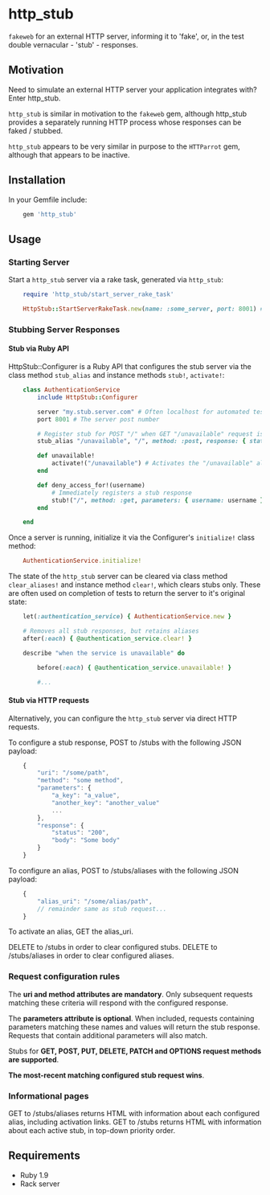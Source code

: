 http_stub
=========

```fakeweb``` for an external HTTP server, informing it to 'fake', or, in the test double vernacular - 'stub' - responses.

Motivation
----------

Need to simulate an external HTTP server your application integrates with?  Enter http_stub.

```http_stub``` is similar in motivation to the ```fakeweb``` gem, although http_stub provides a separately running HTTP process whose responses can be faked / stubbed.

```http_stub``` appears to be very similar in purpose to the ```HTTParrot``` gem, although that appears to be inactive.

Installation
------------

In your Gemfile include:

```ruby
    gem 'http_stub'
```

Usage
-----

### Starting Server ###

Start a ```http_stub``` server via a rake task, generated via ```http_stub```:

```ruby
    require 'http_stub/start_server_rake_task'

    HttpStub::StartServerRakeTask.new(name: :some_server, port: 8001) # Generates 'start_some_server' task
```

### Stubbing Server Responses ###

#### Stub via Ruby API ####

HttpStub::Configurer is a Ruby API that configures the stub server via the class method ```stub_alias``` and instance methods ```stub!```, ```activate!```:

```ruby
    class AuthenticationService
        include HttpStub::Configurer

        server "my.stub.server.com" # Often localhost for automated test purposes
        port 8001 # The server post number

        # Register stub for POST "/" when GET "/unavailable" request is made
        stub_alias "/unavailable", "/", method: :post, response: { status: 404 }

        def unavailable!
            activate!("/unavailable") # Activates the "/unavailable" alias
        end

        def deny_access_for!(username)
            # Immediately registers a stub response
            stub!("/", method: :get, parameters: { username: username }, response: { status: 403 })
        end

    end
```

Once a server is running, initialize it via the Configurer's ```initialize!``` class method:

```ruby
    AuthenticationService.initialize!
```

The state of the ```http_stub``` server can be cleared via class method ```clear_aliases!``` and instance method ```clear!```, which clears stubs only.
These are often used on completion of tests to return the server to it's original state:

```ruby
    let(:authentication_service) { AuthenticationService.new }

    # Removes all stub responses, but retains aliases
    after(:each) { @authentication_service.clear! }

    describe "when the service is unavailable" do

        before(:each) { @authentication_service.unavailable! }

        #...
```

#### Stub via HTTP requests ####

Alternatively, you can configure the ```http_stub``` server via direct HTTP requests.

To configure a stub response, POST to /stubs with the following JSON payload:

```javascript
    {
        "uri": "/some/path",
        "method": "some method",
        "parameters": {
            "a_key": "a_value",
            "another_key": "another_value"
            ...
        },
        "response": {
            "status": "200",
            "body": "Some body"
        }
    }
```

To configure an alias, POST to /stubs/aliases with the following JSON payload:

```javascript
    {
        "alias_uri": "/some/alias/path",
        // remainder same as stub request...
    }
```

To activate an alias, GET the alias_uri.

DELETE to /stubs in order to clear configured stubs.
DELETE to /stubs/aliases in order to clear configured aliases.

### Request configuration rules ###

The **uri and method attributes are mandatory**.
Only subsequent requests matching these criteria will respond with the configured response.

The **parameters attribute is optional**.
When included, requests containing parameters matching these names and values will return the stub response.
Requests that contain additional parameters will also match.

Stubs for **GET, POST, PUT, DELETE, PATCH and OPTIONS request methods are supported**.

**The most-recent matching configured stub request wins**.

### Informational pages ###

GET to /stubs/aliases returns HTML with information about each configured alias, including activation links.
GET to /stubs returns HTML with information about each active stub, in top-down priority order.

Requirements
------------

* Ruby 1.9
* Rack server
